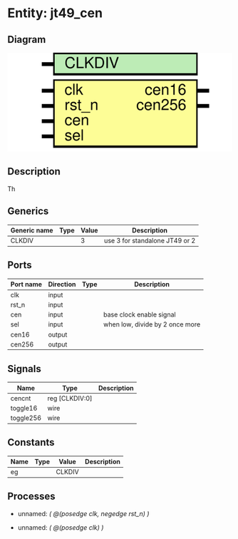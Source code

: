 # Entity: jt49_cen
## Diagram
![Diagram](jt49_cen.svg "Diagram")
## Description
 Th
 
## Generics
| Generic name | Type | Value | Description                    |
| ------------ | ---- | ----- | ------------------------------ |
| CLKDIV       |      | 3     | use 3 for standalone JT49 or 2 |
## Ports
| Port name | Direction | Type | Description                     |
| --------- | --------- | ---- | ------------------------------- |
| clk       | input     |      |                                 |
| rst_n     | input     |      |                                 |
| cen       | input     |      | base clock enable signal        |
| sel       | input     |      | when low, divide by 2 once more |
| cen16     | output    |      |                                 |
| cen256    | output    |      |                                 |
## Signals
| Name      | Type           | Description |
| --------- | -------------- | ----------- |
| cencnt    | reg [CLKDIV:0] |             |
| toggle16  | wire           |             |
| toggle256 | wire           |             |
## Constants
| Name | Type | Value  | Description |
| ---- | ---- | ------ | ----------- |
| eg   |      | CLKDIV |             |
## Processes
- unnamed: _( @(posedge clk, negedge rst_n) )_

- unnamed: _( @(posedge clk) )_

